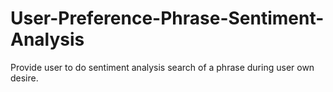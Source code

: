 # User-Preference-Phrase-Sentiment-Analysis
Provide user to do sentiment analysis search of a phrase during user own desire.
